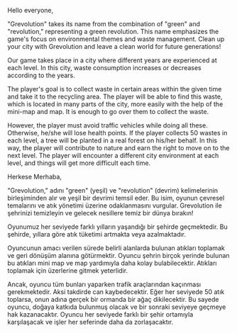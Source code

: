 Hello everyone,

"Grevolution" takes its name from the combination of "green" and "revolution," representing a green revolution. This name emphasizes the game's focus on environmental themes and waste management. Clean up your city with Grevolution and leave a clean world for future generations!

Our game takes place in a city where different years are experienced at each level. In this city, waste consumption increases or decreases according to the years.

The player's goal is to collect waste in certain areas within the given time and take it to the recycling area. The player will be able to find this waste, which is located in many parts of the city, more easily with the help of the mini-map and map. It is enough to go over them to collect the waste.

However, the player must avoid traffic vehicles while doing all these. Otherwise, he/she will lose health points. If the player collects 50 wastes in each level, a tree will be planted in a real forest on his/her behalf. In this way, the player will contribute to nature and earn the right to move on to the next level. The player will encounter a different city environment at each level, and things will get more difficult each time.


Herkese Merhaba,

"Grevolution," adını "green" (yeşil) ve "revolution" (devrim) kelimelerinin birleşiminden alır ve yeşil bir devrimi temsil eder. Bu isim, oyunun çevresel temalarını ve atık yönetimi üzerine odaklanmasını vurgular. Grevolution ile şehrinizi temizleyin ve gelecek nesillere temiz bir dünya bırakın!

Oyunumuz her seviyede farklı yılların yaşandığı bir şehirde geçmektedir. Bu şehirde, yıllara göre atık tüketimi artmakta veya azalmaktadır.

Oyuncunun amacı verilen sürede belirli alanlarda bulunan atıkları toplamak ve geri dönüşüm alanına götürmektir. Oyuncu şehrin birçok yerinde bulunan bu atıkları mini map ve map yardımıyla daha kolay bulabilecektir. Atıkları toplamak için üzerlerine gitmek yeterlidir.

Ancak, oyuncu tüm bunları yaparken trafik araçlarından kaçınması gerekmektedir. Aksi takdirde can kaybedecektir. Eğer her seviyede 50 atık toplarsa, onun adına gerçek bir ormanda bir ağaç dikilecektir. Bu sayede oyuncu, doğaya katkıda bulunmuş olacak ve bir sonraki seviyeye geçmeye hak kazanacaktır. Oyuncu her seviyede farklı bir şehir ortamıyla karşılaşacak ve işler her seferinde daha da zorlaşacaktır.


